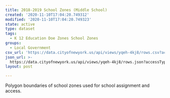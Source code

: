 ```yaml
---
title: 2018-2019 School Zones (Middle School)
created: '2020-11-10T17:04:20.749312'
modified: '2020-11-10T17:04:20.749323'
state: active
type: dataset
tags:
  - K 12 Education Doe Zones School Zones
groups:
  - Local Government
csv_url: 'https://data.cityofnewyork.us/api/views/yqeh-4kj8/rows.csv?accessType=DOWNLOAD'
json_url: >-
  https://data.cityofnewyork.us/api/views/yqeh-4kj8/rows.json?accessType=DOWNLOAD
layout: post

---
```

Polygon boundaries of school zones used for school assignment and access.
